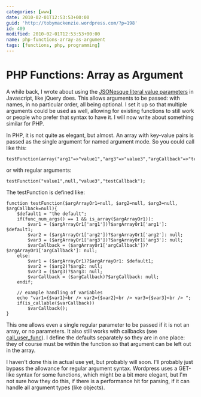 ```yaml
---
categories: [www]
date: 2010-02-01T12:53:53+00:00
guid: 'http://tobymackenzie.wordpress.com/?p=198'
id: 409
modified: 2010-02-01T12:53:53+00:00
name: php-functions-array-as-argument
tags: [functions, php, programming]
---
```


PHP Functions: Array as Argument
================================

A while back, I wrote about using the [JSONesque literal value parameters](https://tobymackenzie.com/blog/2009/11/17/javascript-literal-value-function-parameters/) in Javascript, like jQuery does.  This allows arguments to be passed: with names, in no particular order, all being optional.  I set it up so that multiple arguments could be used as well, allowing for existing functions to still work or people who prefer that syntax to have it.  I will now write about something similar for PHP.

In PHP, it is not quite as elegant, but almost.  An array with key-value pairs is passed as the single argument for named argument mode.  So you could call like this:

```
testFunction(array("arg1"=>"value1","arg3"=>"value3","argCallback"=>"testCallback"));
```

or with regular arguments:

```
testFunction("value1",null,"value3","testCallback");
```
<!--more-->

The testFunction is defined like:

```
function testFunction($argArrayOr1=null, $arg2=null, $arg3=null, $argCallback=null){
	$default1 = "the default";
	if(func_num_args() == 1 && is_array($argArrayOr1)):
		$var1 = ($argArrayOr1['arg1'])?$argArrayOr1['arg1']: $default1;
		$var2 = ($argArrayOr1['arg2'])?$argArrayOr1['arg2']: null;
		$var3 = ($argArrayOr1['arg3'])?$argArrayOr1['arg3']: null;
		$varCallback = ($argArrayOr1['argCallback'])?$argArrayOr1['argCallback']: null;
	else:
		$var1 = ($argArrayOr1)?$argArrayOr1: $default1;
		$var2 = ($arg2)?$arg2: null;
		$var3 = ($arg3)?$arg3: null;
		$varCallback = ($argCallback)?$argCallback: null;
	endif;
	
	// example handling of variables
	echo "var1={$var1}<br /> var2={$var2}<br /> var3={$var3}<br /> ";
	if(is_callable($varCallback))
		$varCallback();
}
```

This one allows even a single regular parameter to be passed if it is not an array, or no parameters.  It also still works with callbacks (see [call\_user\_func](http://php.net/manual/en/function.call-user-func.php)).  I define the defaults separately so they are in one place: they of course must be within the function so that argument can be left out in the array.

I haven't done this in actual use yet, but probably will soon.  I'll probably just bypass the allowance for regular argument syntax.  Wordpress uses a GET-like syntax for some functions, which might be a bit more elegant, but I'm not sure how they do this, if there is a performance hit for parsing, if it can handle all argument types (like objects).

